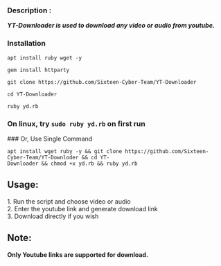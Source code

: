 ### Description : 
 ***YT-Downloader is used to download any video or audio from youtube.*** 
  
### Installation 
  
 ``` 
 apt install ruby wget -y 
 ``` 
  
 ``` 
 gem install httparty 
 ``` 
  
 ``` 
 git clone https://github.com/Sixteen-Cyber-Team/YT-Downloader 
 ``` 
  
 ``` 
 cd YT-Downloader 
 ``` 
  
 ``` 
 ruby yd.rb 
 ``` 
  
### On linux, try `sudo ruby yd.rb` on first run 
  
### Or, Use Single Command 
  
 ``` 
 apt install wget ruby -y && git clone https://github.com/Sixteen-Cyber-Team/YT-Downloder && cd YT-Downloader && chmod +x yd.rb && ruby yd.rb 
 ``` 
## Usage: 
  
 1. Run the script and choose video or audio 
 2. Enter the youtube link and generate download link 
 3. Download directly if you wish 
  
## Note: 
 **Only Youtube links are supported for download.** 
 
 
